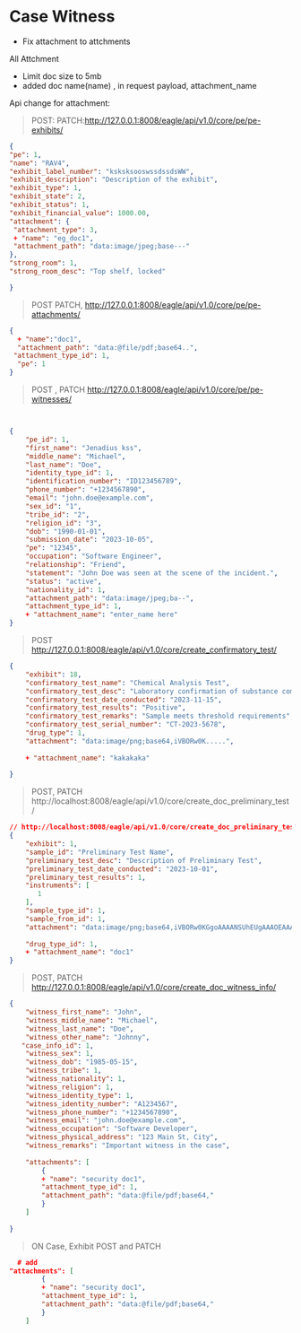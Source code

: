# Case Witness
  - Fix attachment to attchments

All Attchment
  - Limit doc size to 5mb
  - added doc name(name) , in request payload, attachment_name

  Api change for attachment:
 > POST:
 > PATCH:http://127.0.0.1:8008/eagle/api/v1.0/core/pe/pe-exhibits/

   ```json
 {
  "pe": 1,
  "name": "RAV4",
  "exhibit_label_number": "ksksksooswssdssdsWW",
  "exhibit_description": "Description of the exhibit",
  "exhibit_type": 1,
  "exhibit_state": 2,
  "exhibit_status": 1,
  "exhibit_financial_value": 1000.00,
  "attachment": {
    "attachment_type": 3,
    + "name": "eg_doc1",
    "attachment_path": "data:image/jpeg;base---"
  },
  "strong_room": 1,
  "strong_room_desc": "Top shelf, locked"

}
```
> POST PATCH, http://127.0.0.1:8008/eagle/api/v1.0/core/pe/pe-attachments/
```json
{
  + "name":"doc1",
  "attachment_path": "data:@file/pdf;base64..",
 "attachment_type_id": 1,
  "pe": 1
}
```
>POST , PATCH http://127.0.0.1:8008/eagle/api/v1.0/core/pe/pe-witnesses/
>
```json


{
    "pe_id": 1,
    "first_name": "Jenadius kss",
    "middle_name": "Michael",
    "last_name": "Doe",
    "identity_type_id": 1,
    "identification_number": "ID123456789",
    "phone_number": "+1234567890",
    "email": "john.doe@example.com",
    "sex_id": "1",
    "tribe_id": "2",
    "religion_id": "3",
    "dob": "1990-01-01",
    "submission_date": "2023-10-05",
    "pe": "12345",
    "occupation": "Software Engineer",
    "relationship": "Friend",
    "statement": "John Doe was seen at the scene of the incident.",
    "status": "active",
    "nationality_id": 1,
    "attachment_path": "data:image/jpeg;ba--",
    "attachment_type_id": 1,
    + "attachment_name": "enter_name here"
}

```
> POST http://127.0.0.1:8008/eagle/api/v1.0/core/create_confirmatory_test/
>
```json
{
    "exhibit": 18,
    "confirmatory_test_name": "Chemical Analysis Test",
    "confirmatory_test_desc": "Laboratory confirmation of substance composition",
    "confirmatory_test_date_conducted": "2023-11-15",
    "confirmatory_test_results": "Positive",
    "confirmatory_test_remarks": "Sample meets threshold requirements",
    "confirmatory_test_serial_number": "CT-2023-5678",
    "drug_type": 1,
    "attachment": "data:image/png;base64,iVBORw0K.....",
       
    + "attachment_name": "kakakaka"
    
}
```

> POST, PATCH  http://localhost:8008/eagle/api/v1.0/core/create_doc_preliminary_test/
```json
// http://localhost:8008/eagle/api/v1.0/core/create_doc_preliminary_test/
{
    "exhibit": 1,
    "sample_id": "Preliminary Test Name",
    "preliminary_test_desc": "Description of Preliminary Test",
    "preliminary_test_date_conducted": "2023-10-01",
    "preliminary_test_results": 1,
    "instruments": [
       1
    ],
    "sample_type_id": 1,
    "sample_from_id": 1,
    "attachment": "data:image/png;base64,iVBORw0KGgoAAAANSUhEUgAAAOEAAADhCAMAAAAJbSJIAAAAzFBMVEX///8VFRUZGRk2NjYbGxszMzMfHx8YGBg",
 
    "drug_type_id": 1,
    + "attachment_name": "doc1"
}
```
>POST, PATCH http://127.0.0.1:8008/eagle/api/v1.0/core/create_doc_witness_info/
>
```json
{
    "witness_first_name": "John",
    "witness_middle_name": "Michael",
    "witness_last_name": "Doe",
    "witness_other_name": "Johnny",
   "case_info_id": 1,
    "witness_sex": 1,  
    "witness_dob": "1985-05-15",
    "witness_tribe": 1,  
    "witness_nationality": 1, 
    "witness_religion": 1,  
    "witness_identity_type": 1, 
    "witness_identity_number": "A1234567",
    "witness_phone_number": "+1234567890",
    "witness_email": "john.doe@example.com",
    "witness_occupation": "Software Developer",
    "witness_physical_address": "123 Main St, City",
    "witness_remarks": "Important witness in the case",
   
    "attachments": [
        {
        + "name": "security doc1",
        "attachment_type_id": 1,
        "attachment_path": "data:@file/pdf;base64,"
        }
    ]  
   
}

```

> ON Case, Exhibit POST and PATCH
>
```json
  # add
"attachments": [
        {
        + "name": "security doc1",
        "attachment_type_id": 1,
        "attachment_path": "data:@file/pdf;base64,"
        }
    ]
```


    

  
